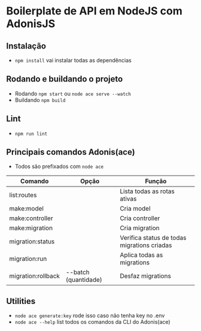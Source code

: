 # Boilerplate de API em NodeJS com AdonisJS

## Instalação 
- `npm install` vai instalar todas as dependências

## Rodando e buildando o projeto
- Rodando `npm start` ou `node ace serve --watch`
- Buildando `npm build`

## Lint
- `npm run lint`

## Principais comandos Adonis(ace)
- Todos são prefixados com `node ace`

| Comando | Opção |Função|
|---------|-------|------|
| list:routes | | Lista todas as rotas ativas |
| make:model | | Cria model|
| make:controller | | Cria controller|
| make:migration | | Cria migration|
| migration:status | | Verifica status de todas migrations criadas |
| migration:run | | Aplica todas as migrations |
| migration:rollback | --batch (quantidade) | Desfaz migrations |


## Utilities
- `node ace generate:key` rode isso caso não tenha key no .env
- `node ace --help` list todos os comandos da CLI do Adonis(ace)
